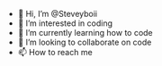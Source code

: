 - 👋 Hi, I’m @Steveyboii
- 👀 I’m interested in coding
- 🌱 I’m currently learning how to code
- 💞️ I’m looking to collaborate on code
- 📫 How to reach me
<!---
Steveyboii/Steveyboii is a ✨ special ✨ repository because its `README.md` (this file) appears on your GitHub profile.
You can click the Preview link to take a look at your changes.
--->
